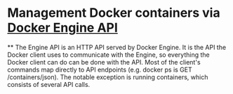 ﻿# Management Docker containers via [Docker Engine API](https://docs.docker.com/engine/api/v1.30/)
** The Engine API is an HTTP API served by Docker Engine. It is the API the Docker client uses to communicate with the Engine, so everything the Docker client can do can be done with the API. Most of the client's commands map directly to API endpoints (e.g. docker ps is GET /containers/json). The notable exception is running containers, which consists of several API calls.